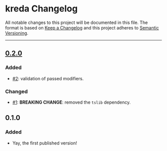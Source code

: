 # kreda Changelog

All notable changes to this project will be documented in this file.
The format is based on [Keep a Changelog](http://keepachangelog.com/)
and this project adheres to [Semantic Versioning](http://semver.org/).

---

## [0.2.0]
### Added
* [#2]: validation of passed modifiers.

### Changed
* [#1]: **BREAKING CHANGE**: removed the `tslib` dependency.

## 0.1.0
### Added
* Yay, the first published version!

[#1]: https://github.com/Comandeer/kreda/issues/1
[#2]: https://github.com/Comandeer/kreda/issues/2

[0.2.0]: https://github.com/Comandeer/kreda/compare/v0.1.0...v0.2.0
